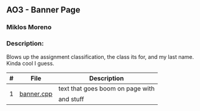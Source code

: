 ## AO3 - Banner Page
### Miklos Moreno
### Description:

Blows up the assignment classification, the class its for, and my last name. 
Kinda cool I guess.


|   #   | File                     | Description                                     |
| :---: | ------------------------ | ----------------------------------------------- |
|   1   | [banner.cpp](./banner.cpp) | text that goes boom on page with $$$$ and stuff |